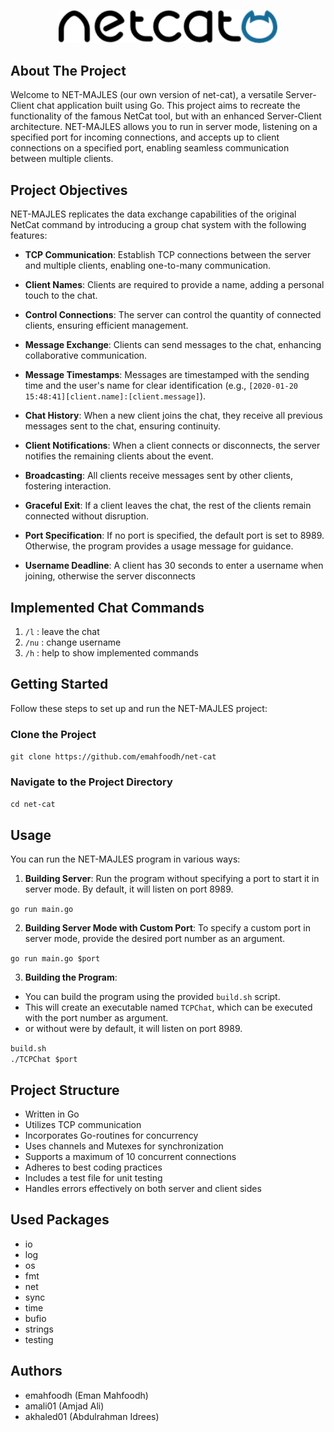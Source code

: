 <p align="center">
    <img src="./netcat-logo.com.png" alt="logo" hight="350px" width="350px" />
</p>

<h2>About The Project</h2>
Welcome to NET-MAJLES (our own version of net-cat), a versatile Server-Client chat application built using Go.
This project aims to recreate the functionality of the famous NetCat tool, but with an enhanced Server-Client architecture. NET-MAJLES allows you to run in server mode, listening on a specified port for incoming connections, and accepts up to client connections on a specified port, enabling seamless communication between multiple clients.

## Project Objectives

NET-MAJLES replicates the data exchange capabilities of the original NetCat command by introducing a group chat system with the following features:

- **TCP Communication**: Establish TCP connections between the server and multiple clients, enabling one-to-many communication.

- **Client Names**: Clients are required to provide a name, adding a personal touch to the chat.

- **Control Connections**: The server can control the quantity of connected clients, ensuring efficient management.

- **Message Exchange**: Clients can send messages to the chat, enhancing collaborative communication.

- **Message Timestamps**: Messages are timestamped with the sending time and the user's name for clear identification (e.g., `[2020-01-20 15:48:41][client.name]:[client.message]`).

- **Chat History**: When a new client joins the chat, they receive all previous messages sent to the chat, ensuring continuity.

- **Client Notifications**: When a client connects or disconnects, the server notifies the remaining clients about the event.

- **Broadcasting**: All clients receive messages sent by other clients, fostering interaction.

- **Graceful Exit**: If a client leaves the chat, the rest of the clients remain connected without disruption.

- **Port Specification**: If no port is specified, the default port is set to 8989. Otherwise, the program provides a usage message for guidance.

- **Username Deadline**: A client has 30 seconds to enter a username when joining, otherwise the server disconnects

## Implemented Chat Commands

1. `/l` : leave the chat
2. `/nu` : change username
3. `/h` : help to show implemented commands

## Getting Started

Follow these steps to set up and run the NET-MAJLES project:

### Clone the Project

```git clone https://github.com/emahfoodh/net-cat```

### Navigate to the Project Directory

```cd net-cat```

## Usage

You can run the NET-MAJLES program in various ways:

1. **Building Server**: Run the program without specifying a port to start it in server mode. By default, it will listen on port 8989.

```go run main.go```

2. **Building Server Mode with Custom Port**: To specify a custom port in server mode, provide the desired port number as an argument.

```go run main.go $port```

3. **Building the Program**:

- You can build the program using the provided `build.sh` script.
- This will create an executable named `TCPChat`, which can be executed with the port number as argument.
- or without were by default, it will listen on port 8989.

```build.sh```\
```./TCPChat $port```

## Project Structure

- Written in Go
- Utilizes TCP communication
- Incorporates Go-routines for concurrency
- Uses channels and Mutexes for synchronization
- Supports a maximum of 10 concurrent connections
- Adheres to best coding practices
- Includes a test file for unit testing
- Handles errors effectively on both server and client sides

## Used Packages

- io
- log
- os
- fmt
- net
- sync
- time
- bufio
- strings
- testing

## Authors

- emahfoodh (Eman Mahfoodh)
- amali01 (Amjad Ali)
- akhaled01 (Abdulrahman Idrees)
